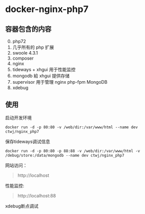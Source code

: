 # docker-nginx-php7


## 容器包含的内容

0. php72
1. 几乎所有的 php 扩展
2. swoole 4.3.1
3. composer
4. nginx
5. tideways + xhgui   用于性能监控
6. mongodb            給 xhgui 提供存储
7. supervisor         用于管理 nginx php-fpm  MongoDB
8. xdebug

## 使用

启动开发环境
```
docker run -d -p 80:80 -v /web/dir:/var/www/html --name dev ctwj/nginx_php7
```

保存tideways调试信息
```
docker run -d -p 80:80 -p 88:88 -v /web/dir:/var/www/html -v /debug/store:/data/mongodb --name dev ctwj/nginx_php7
```

网站访问：
> http://localhost

性能监控:
> http://localhost:88

xdebug断点调试




